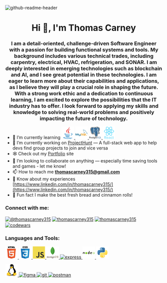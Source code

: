 
![github-readme-header](https://user-images.githubusercontent.com/118192650/228646672-68409276-33dd-4d3f-afdb-60170dde6fa6.png)

<h1 align="center">Hi 👋, I'm Thomas Carney</h1>
<h3 align="center">I am a detail-oriented, challenge-driven Software Engineer with a passion for building functional systems and tools. My background includes various technical trades, including carpentry, electrical, HVAC, refrigeration, and SONAR. I am deeply interested in emerging technologies such as blockchain and AI, and I see great potential in these technologies. I am eager to learn more about their capabilities and applications, as I believe they will play a crucial role in shaping the future. With a strong work ethic and a dedication to continuous learning, I am excited to explore the possibilities that the IT industry has to offer. I look forward to applying my skills and knowledge to solving real-world problems and positively impacting the future of technology.</h3>

- 🌱 I’m currently learning <a href="https://www.java.com" target="_blank" rel="noreferrer"> <img src="https://raw.githubusercontent.com/devicons/devicon/master/icons/java/java-original.svg" alt="java" width="40" height="40"/> </a> <a href="https://www.mysql.com/" target="_blank" rel="noreferrer"> <img src="https://raw.githubusercontent.com/devicons/devicon/master/icons/mysql/mysql-original-wordmark.svg" alt="mysql" width="40" height="40"/> </a>  <a href="https://www.postgresql.org" target="_blank" rel="noreferrer"> <img src="https://raw.githubusercontent.com/devicons/devicon/master/icons/postgresql/postgresql-original-wordmark.svg" alt="postgresql" width="40" height="40"/> </a> <a href="https://reactjs.org/" target="_blank" rel="noreferrer"> <img src="https://raw.githubusercontent.com/devicons/devicon/master/icons/react/react-original-wordmark.svg" alt="react" width="40" height="40"/> </a>
- 🔭 I’m currently working on <a href="https://github.com/ImanKahlila/ProjectHunt">ProjectHunt</a> — A full-stack web app to help devs find group projects to join and vice versa
- 🕸️ Check out my <a href="https://thomascarney.dev/">Portfolio</a> site
- 👯 I’m looking to collaborate on anything — especially time saving tools and games - let me know!
- 📫 How to reach me **thomascarney315@gmail.com**
- 📄 Know about my experiences [https://www.linkedin.com/in/thomascarney315/](https://www.linkedin.com/in/thomascarney315/)
- 🍞 Fun fact I make the best fresh bread and cinnamon rolls!

<h3 align="left">Connect with me:</h3>
<p align="left">
  <a href="https://twitter.com/@thomascarney315" target="blank"><img align="center" src="https://raw.githubusercontent.com/rahuldkjain/github-profile-readme-generator/master/src/images/icons/Social/twitter.svg" alt="@thomascarney315" height="30" width="40" /></a>
<a href="https://linkedin.com/in/thomascarney315" target="blank"><img align="center" src="https://raw.githubusercontent.com/rahuldkjain/github-profile-readme-generator/master/src/images/icons/Social/linked-in-alt.svg" alt="thomascarney315" height="30" width="40" /></a>
<a href="https://www.leetcode.com/thomascarney315" target="blank"><img align="center" src="https://raw.githubusercontent.com/rahuldkjain/github-profile-readme-generator/master/src/images/icons/Social/leet-code.svg" alt="thomascarney315" height="30" width="40" /></a>
<a href="https://www.codewars.com/users/thomascarney315" target="_blank"><img align="center" src="https://user-images.githubusercontent.com/118192650/248555539-dbd5487d-3c01-4b85-8686-18c40b564792.svg" alt="codewars" height="30" width="40" /></a>
</p>

<h3 align="left">Languages and Tools:</h3>
<p align="left"> 
  <a href="https://www.w3.org/html/" target="_blank" rel="noreferrer"> <img src="https://raw.githubusercontent.com/devicons/devicon/master/icons/html5/html5-original-wordmark.svg" alt="html5" width="40" height="40"/> </a>
<a href="https://www.w3schools.com/css/" target="_blank" rel="noreferrer"> <img src="https://raw.githubusercontent.com/devicons/devicon/master/icons/css3/css3-original-wordmark.svg" alt="css3" width="40" height="40"/> </a> 
   <a href="https://developer.mozilla.org/en-US/docs/Web/JavaScript" target="_blank" rel="noreferrer"> <img src="https://raw.githubusercontent.com/devicons/devicon/master/icons/javascript/javascript-original.svg" alt="javascript" width="40" height="40"/> </a> 
  <a href="https://www.mongodb.com/" target="_blank" rel="noreferrer"> <img src="https://raw.githubusercontent.com/devicons/devicon/master/icons/mongodb/mongodb-original-wordmark.svg" alt="mongodb" width="40" height="40"/> </a>
  <a href="https://expressjs.com" target="_blank" rel="noreferrer"> <img src="https://user-images.githubusercontent.com/118192650/242871366-6c077310-c65d-4dae-9a3d-1e4a02773619.svg" alt="express" width="40" height="40"/> </a>
  <a href="https://nodejs.org" target="_blank" rel="noreferrer"> <img src="https://raw.githubusercontent.com/devicons/devicon/master/icons/nodejs/nodejs-original-wordmark.svg" alt="nodejs" width="40" height="40"/> </a>
  <a href="https://www.python.org" target="_blank" rel="noreferrer"> <img src="https://raw.githubusercontent.com/devicons/devicon/master/icons/python/python-original.svg" alt="python" width="40" height="40"/> </a> 
</p>
 <a href="https://www.linux.org/" target="_blank" rel="noreferrer"> <img src="https://raw.githubusercontent.com/devicons/devicon/master/icons/linux/linux-original.svg" alt="linux" width="40" height="40"/> </a>
  <a href="https://www.figma.com/" target="_blank" rel="noreferrer"> <img src="https://www.vectorlogo.zone/logos/figma/figma-icon.svg" alt="figma" width="40" height="40"/> </a>
  <a href="https://git-scm.com/" target="_blank" rel="noreferrer"> <img src="https://www.vectorlogo.zone/logos/git-scm/git-scm-icon.svg" alt="git" width="40" height="40"/> </a>  
  <a href="https://postman.com" target="_blank" rel="noreferrer"> <img src="https://www.vectorlogo.zone/logos/getpostman/getpostman-icon.svg" alt="postman" width="40" height="40"/> </a> 
<!--
**ThomasCarney315/ThomasCarney315** is a ✨ _special_ ✨ repository because its `README.md` (this file) appears on your GitHub profile.

Here are some ideas to get you started:

- 🔭 I’m currently working on ...
- 🌱 I’m currently learning ...
- 🤔 I’m looking for help with ...
- 💬 Ask me about ...
- 📫 How to reach me: ...
- 😄 Pronouns: ...
-->
